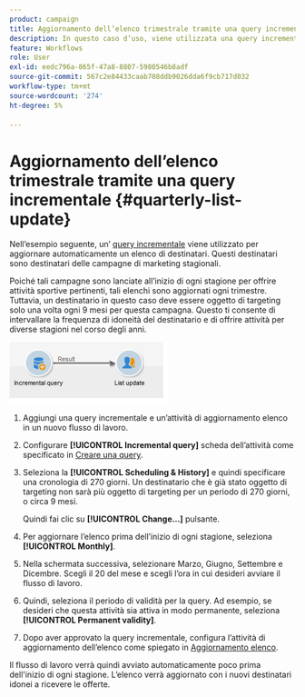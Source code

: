 ```yaml
---
product: campaign
title: Aggiornamento dell’elenco trimestrale tramite una query incrementale
description: In questo caso d’uso, viene utilizzata una query incrementale per aggiornare automaticamente un elenco di destinatari.
feature: Workflows
role: User
exl-id: eedc796a-865f-47a8-8807-5980546b8adf
source-git-commit: 567c2e84433caab708ddb9026dda6f9cb717d032
workflow-type: tm+mt
source-wordcount: '274'
ht-degree: 5%

---
```


# Aggiornamento dell’elenco trimestrale tramite una query incrementale {#quarterly-list-update}



Nell’esempio seguente, un’ [query incrementale](incremental-query.md) viene utilizzato per aggiornare automaticamente un elenco di destinatari. Questi destinatari sono destinatari delle campagne di marketing stagionali.

Poiché tali campagne sono lanciate all’inizio di ogni stagione per offrire attività sportive pertinenti, tali elenchi sono aggiornati ogni trimestre. Tuttavia, un destinatario in questo caso deve essere oggetto di targeting solo una volta ogni 9 mesi per questa campagna. Questo ti consente di intervallare la frequenza di idoneità del destinatario e di offrire attività per diverse stagioni nel corso degli anni.

![](assets/incremental_query_example.png)

1. Aggiungi una query incrementale e un’attività di aggiornamento elenco in un nuovo flusso di lavoro.
1. Configurare **[!UICONTROL Incremental query]** scheda dell’attività come specificato in [Creare una query](query.md#creating-a-query).
1. Seleziona la **[!UICONTROL Scheduling & History]** e quindi specificare una cronologia di 270 giorni. Un destinatario che è già stato oggetto di targeting non sarà più oggetto di targeting per un periodo di 270 giorni, o circa 9 mesi.

   Quindi fai clic su **[!UICONTROL Change...]** pulsante.

1. Per aggiornare l’elenco prima dell’inizio di ogni stagione, seleziona **[!UICONTROL Monthly]**.
1. Nella schermata successiva, selezionare Marzo, Giugno, Settembre e Dicembre. Scegli il 20 del mese e scegli l’ora in cui desideri avviare il flusso di lavoro.
1. Quindi, seleziona il periodo di validità per la query. Ad esempio, se desideri che questa attività sia attiva in modo permanente, seleziona **[!UICONTROL Permanent validity]**.

1. Dopo aver approvato la query incrementale, configura l’attività di aggiornamento dell’elenco come spiegato in [Aggiornamento elenco](list-update.md).

Il flusso di lavoro verrà quindi avviato automaticamente poco prima dell&#39;inizio di ogni stagione. L’elenco verrà aggiornato con i nuovi destinatari idonei a ricevere le offerte.
